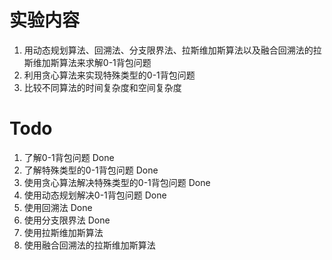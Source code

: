 # 实验内容
1. 用动态规划算法、回溯法、分支限界法、拉斯维加斯算法以及融合回溯法的拉斯维加斯算法来求解0-1背包问题
2. 利用贪心算法来实现特殊类型的0-1背包问题
3. 比较不同算法的时间复杂度和空间复杂度

# Todo
1. 了解0-1背包问题 Done
2. 了解特殊类型的0-1背包问题 Done
3. 使用贪心算法解决特殊类型的0-1背包问题 Done
4. 使用动态规划解决0-1背包问题  Done
5. 使用回溯法 Done
6. 使用分支限界法 Done
7. 使用拉斯维加斯算法 
8. 使用融合回溯法的拉斯维加斯算法
